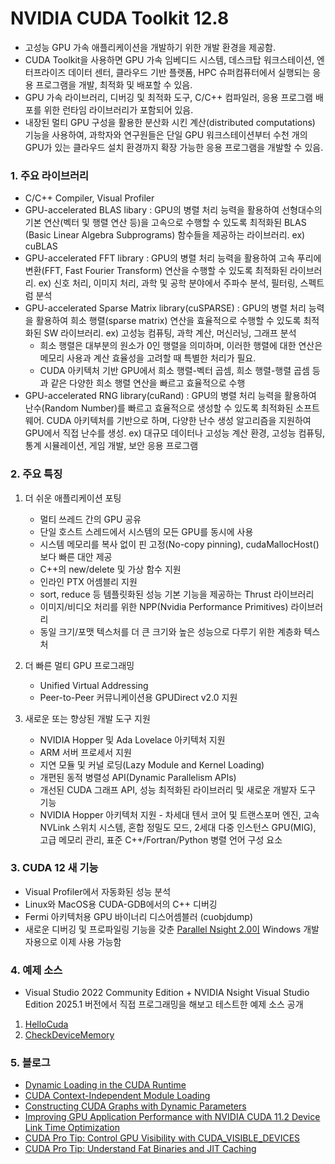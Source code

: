 # NVIDIA CUDA Toolkit 12.8 # 

  * 고성능 GPU 가속 애플리케이션을 개발하기 위한 개발 환경을 제공함.
  * CUDA Toolkit을 사용하면 GPU 가속 임베디드 시스템, 데스크탑 워크스테이션, 엔터프라이즈 데이터 센터, 클라우드 기반 플랫폼, HPC 슈퍼컴퓨터에서 실행되는 응용 프로그램을 개발, 최적화 및 배포할 수 있음.
  * GPU 가속 라이브러리, 디버깅 및 최적화 도구, C/C++ 컴파일러, 응용 프로그램 배포를 위한 런타임 라이브러리가 포함되어 있음.
  * 내장된 멀티 GPU 구성을 활용한 분산화 시킨 계산(distributed computations) 기능을 사용하여, 과학자와 연구원들은 단일 GPU 워크스테이션부터 수천 개의 GPU가 있는 클라우드 설치 환경까지 확장 가능한 응용 프로그램을 개발할 수 있음. 

### 1. 주요 라이브러리 ###

  * C/C++ Compiler, Visual Profiler
  * GPU-accelerated BLAS libary : GPU의 병렬 처리 능력을 활용하여 선형대수의 기본 연산(벡터 및 행렬 연산 등)을 고속으로 수행할 수 있도록 최적화된 BLAS (Basic Linear Algebra Subprograms) 함수들을 제공하는 라이브러리. ex) cuBLAS
  * GPU-accelerated FFT library : GPU의 병렬 처리 능력을 활용하여 고속 푸리에 변환(FFT, Fast Fourier Transform) 연산을 수행할 수 있도록 최적화된 라이브러리. ex) 신호 처리, 이미지 처리, 과학 및 공학 분야에서 주파수 분석, 필터링, 스펙트럼 분석
  * GPU-accelerated Sparse Matrix library(cuSPARSE)  : GPU의 병렬 처리 능력을 활용하여 희소 행렬(sparse matrix) 연산을 효율적으로 수행할 수 있도록 최적화된 SW 라이브러리. ex) 고성능 컴퓨팅, 과학 계산, 머신러닝, 그래프 분석
     * 희소 행렬은 대부분의 원소가 0인 행렬을 의미하며, 이러한 행렬에 대한 연산은 메모리 사용과 계산 효율성을 고려할 때 특별한 처리가 필요.
     * CUDA 아키텍처 기반 GPU에서 희소 행렬-벡터 곱셈, 희소 행렬-행렬 곱셈 등과 같은 다양한 희소 행렬 연산을 빠르고 효율적으로 수행
 * GPU-accelerated RNG library(cuRand) : GPU의 병렬 처리 능력을 활용하여 난수(Random Number)를 빠르고 효율적으로 생성할 수 있도록 최적화된 소프트웨어. CUDA 아키텍처를 기반으로 하며, 다양한 난수 생성 알고리즘을 지원하여 GPU에서 직접 난수를 생성. ex) 대규모 데이터나 고성능 계산 환경, 고성능 컴퓨팅, 통계 시뮬레이션, 게임 개발, 보안 응용 프로그램

### 2. 주요 특징 ###

 1) 더 쉬운 애플리케이션 포팅
    * 멀티 쓰레드 간의 GPU 공유
    * 단일 호스트 스레드에서 시스템의 모든 GPU를 동시에 사용
    * 시스템 메모리를 복사 없이 핀 고정(No-copy pinning), cudaMallocHost()보다 빠른 대안 제공
    * C++의 new/delete 및 가상 함수 지원
    * 인라인 PTX 어셈블리 지원
    * sort, reduce 등 템플릿화된 성능 기본 기능을 제공하는 Thrust 라이브러리
    * 이미지/비디오 처리를 위한 NPP(Nvidia Performance Primitives) 라이브러리
    * 동일 크기/포맷 텍스처를 더 큰 크기와 높은 성능으로 다루기 위한 계층화 텍스처

 2) 더 빠른 멀티 GPU 프로그래밍
    * Unified Virtual Addressing
    * Peer-to-Peer 커뮤니케이션용 GPUDirect v2.0 지원

 3) 새로운 또는 향상된 개발 도구 지원
    * NVIDIA Hopper 및 Ada Lovelace 아키텍처 지원
    * ARM 서버 프로세서 지원
    * 지연 모듈 및 커널 로딩(Lazy Module and Kernel Loading)
    * 개편된 동적 병렬성 API(Dynamic Parallelism APIs)
    * 개선된 CUDA 그래프 API, 성능 최적화된 라이브러리 및 새로운 개발자 도구 기능
    * NVIDIA Hopper 아키텍처 지원 - 차세대 텐서 코어 및 트랜스포머 엔진, 고속 NVLink 스위치 시스템, 혼합 정밀도 모드, 2세대 다중 인스턴스 GPU(MIG), 고급 메모리 관리, 표준 C++/Fortran/Python 병렬 언어 구성 요소

### 3. CUDA 12 새 기능 ###

   * Visual Profiler에서 자동화된 성능 분석
   * Linux와 MacOS용 CUDA-GDB에서의 C++ 디버깅
   * Fermi 아키텍처용 GPU 바이너리 디스어셈블러 (cuobjdump)
   * 새로운 디버깅 및 프로파일링 기능을 갖춘 [Parallel Nsight 2.0이](https://developer.nvidia.com/nsight-visual-studio-edition) Windows 개발자용으로 이제 사용 가능함

### 4. 예제 소스 ###
   * Visual Studio 2022 Community Edition + NVIDIA Nsight Visual Studio Edition 2025.1 버전에서 직접 프로그래밍을 해보고 테스트한 예제 소스 공개

   1) [HelloCuda](https://github.com/synabreu/nvidia-note/tree/main/CudaWorkshop/HelloCuda)
   2) [CheckDeviceMemory](https://github.com/synabreu/nvidia-note/tree/main/CudaWorkshop/CheckDeviceMemory)


### 5. 블로그 ###

  * [Dynamic Loading in the CUDA Runtime](https://developer.nvidia.com/blog/dynamic-loading-in-the-cuda-runtime/?ncid=so-face-314879&linkId=100000336560009)
  * [CUDA Context-Independent Module Loading](https://developer.nvidia.com/blog/cuda-context-independent-module-loading/)
  * [Constructing CUDA Graphs with Dynamic Parameters](https://developer.nvidia.com/blog/constructing-cuda-graphs-with-dynamic-parameters/)
  * [Improving GPU Application Performance with NVIDIA CUDA 11.2 Device Link Time Optimization](https://developer.nvidia.com/blog/improving-gpu-app-performance-with-cuda-11-2-device-lto/)
  * [CUDA Pro Tip: Control GPU Visibility with CUDA_VISIBLE_DEVICES](https://developer.nvidia.com/blog/cuda-pro-tip-control-gpu-visibility-cuda_visible_devices/)
  * [CUDA Pro Tip: Understand Fat Binaries and JIT Caching](https://developer.nvidia.com/blog/cuda-pro-tip-understand-fat-binaries-jit-caching/)
    

    
